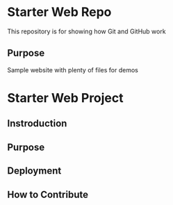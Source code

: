 # Starter Web Repo

This repository is for showing how Git and GitHub work

## Purpose

Sample website with plenty of files for demos

# Starter Web Project

## Instroduction

## Purpose

## Deployment

## How to Contribute